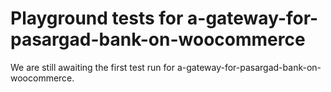 # Playground tests for a-gateway-for-pasargad-bank-on-woocommerce
We are still awaiting the first test run for a-gateway-for-pasargad-bank-on-woocommerce.
